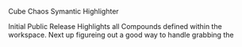 Cube Chaos Symantic Highlighter

Initial Public Release
Highlights all Compounds defined within the workspace.
Next up figureing out a good way to handle grabbing the 